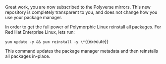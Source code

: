 Great work, you are now subscribed to the Polyverse mirrors. This new repository is completely transparent to you, and does not change how you use your package manager.

In order to get the full power of Polymorphic Linux reinstall all packages. For Red Hat Enterprise Linux, lets run:

`yum update -y && yum reinstall -y \*`{{execute}}

This command updates the package manager metadata and then reinstalls all packages in-place.
